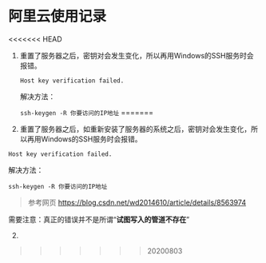 # 阿里云使用记录
<<<<<<< HEAD
1. 重置了服务器之后，密钥对会发生变化，所以再用Windows的SSH服务时会报错。

   `Host key verification failed.`

   解决方法：

   `ssh-keygen -R 你要访问的IP地址`
=======
1. 重置了服务器之后，如重新安装了服务器的系统之后，密钥对会发生变化，所以再用Windows的SSH服务时会报错。

`Host key verification failed.`

解决方法：

`ssh-keygen -R 你要访问的IP地址`

> 参考网页 https://blog.csdn.net/wd2014610/article/details/8563974

需要注意：真正的错误并不是所谓“**试图写入的管道不存在**”

2. 
>>>>>>> 20200803
